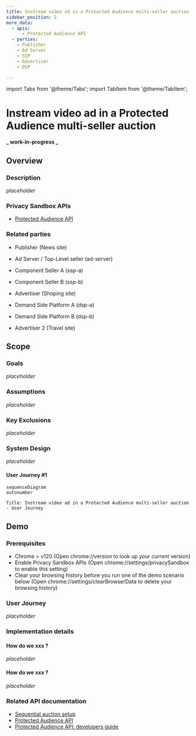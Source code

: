 ```yaml
---
title: Instream video ad in a Protected Audience multi-seller auction
sidebar_position: 2
more_data:
  - apis:
      - Protected Audience API
  - parties:
    - Publisher
    - Ad Server
    - SSP
    - Advertiser
    - DSP

---
```


import Tabs from '@theme/Tabs'; import TabItem from '@theme/TabItem';

# Instream video ad in a Protected Audience multi-seller auction

**_ work-in-progress _**

<Tabs>
<TabItem value="overview" label="Overview" default>

## Overview

### Description

_placeholder_

### Privacy Sandbox APIs

- [Protected Audience API](https://developers.google.com/privacy-sandbox/relevance/protected-audience)

### Related parties

- Publisher (News site)
- Ad Server / Top-Level seller (ad-server)
- Component Seller A (ssp-a)
- Component Seller B (ssp-b)
- Advertiser (Shoping site)
- Demand Side Platform A (dsp-a)
- Demand Side Platform B (dsp-b)

- Advertiser 2 (Travel site)

</TabItem>
<TabItem value="scope" label="Scope">

## Scope

### Goals

_placeholder_

### Assumptions

_placeholder_

### Key Exclusions

_placeholder_

### System Design

_placeholder_

<!--
![Protected Audience multi-seller Flow](./img/instream-video-ad-paapi-multi-seller-auction-flow.png)
-->

#### User Journey #1

<!--
![Instream video ad in a Protected Audience multi-seller auction - User Journey](./img/instream-video-ad-paapi-multi-seller-auction-journey-1-seq.png)
-->

```mermaid
sequenceDiagram
autonumber

Title: Instream video ad in a Protected Audience multi-seller auction - User Journey

```

</TabItem>
<TabItem value="demo" label="Demo">

## Demo

### Prerequisites

- Chrome > v120 (Open chrome://version to look up your current version)
- Enable Privacy Sandbox APIs (Open chrome://settings/privacySandbox to enable this setting)
- Clear your browsing history before you run one of the demo scenario below (Open chrome://settings/clearBrowserData to delete your browsing history)

### User Journey

_placeholder_

### Implementation details

#### How do we xxx ?

_placeholder_

#### How do we xxx ?

_placeholder_

### Related API documentation

- [Sequential auction setup](https://developers.google.com/privacy-sandbox/relevance/protected-audience-api/sequential-auction-setup)
- [Protected Audience API](https://developers.google.com/privacy-sandbox/relevance/protected-audience)
- [Protected Audience API: developers guide](https://developers.google.com/privacy-sandbox/relevance/protected-audience-api)

</TabItem>
</Tabs>
